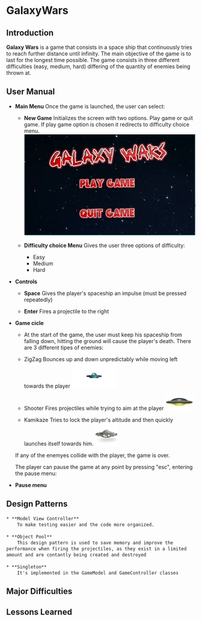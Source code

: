 # GalaxyWars

## Introduction

**Galaxy Wars** is a game that consists in a space ship that continuously tries to reach further distance until infinity. The main objective of the game is to last for the longest time possible. 
The game consists in three different difficulties (easy, medium, hard) differing of the quantity of enemies being thrown at.

## User Manual

* **Main Menu**
Once the game is launched, the user can select:
	* **New Game**
	Initializes the screen with two options. Play game or quit game. If play game option is chosen it redirects to difficulty choice menu.
![alt text](imgs/menu.JPG)

	* **Difficulty choice Menu**
		Gives the user three options of difficulty:
		* Easy
		* Medium
		* Hard
	
	
	
* **Controls**
	* **Space**
	Gives the player's spaceship an impulse (must be pressed repeatedly)

	* **Enter**
	Fires a projectile to the right


* **Game cicle**
	- At the start of the game, the user must keep his spaceship from falling down, hitting the ground will cause the player's death.
	There are 3 different tipes of enemies:
	* ZigZag
	Bounces up and down unpredictably while moving left towards the player
	![alt text](https://github.com/francismaria/GalaxyWars/blob/master/android/assets/zigzag.png)

	* Shooter
	Fires projectiles while trying to aim at the player
	![alt text](https://github.com/francismaria/GalaxyWars/blob/master/android/assets/shooter.png)

	* Kamikaze
	Tries to lock the player's altitude and then quickly launches itself towards him.
	![alt text](https://github.com/francismaria/GalaxyWars/blob/master/android/assets/kamikaze.png)
	

	If any of the enemyes collide with the player, the game is over. 
	
	The player can pause the game at any point by pressing "esc", entering the pause menu:
	
* **Pause menu**



## Design Patterns

	* **Model View Controller**
		To make testing easier and the code more organized.

	* **Object Pool**
		This design pattern is used to save memory and improve the performance when firing the projectiles, as they exist in a limited amount and are contantly being created and destroyed

	* **Singleton**
		It's implemented in the GameModel and GameController classes


## Major Difficulties

## Lessons Learned

